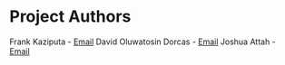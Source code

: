 # Project Authors

Frank Kaziputa - [Email](mashalsfrank@gmail.com)
David Oluwatosin Dorcas - [Email](bosededavid2000@gmail.com)
Joshua Attah - [Email](joattah3@gmail.com)